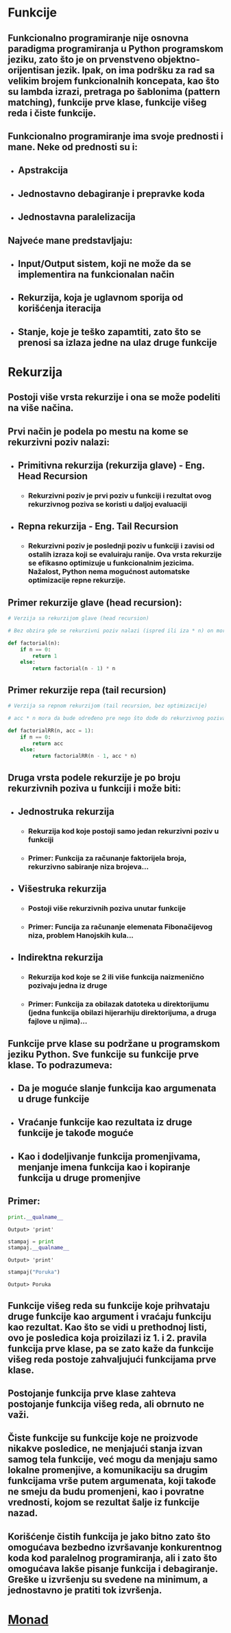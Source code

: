 # Funkcije

## Funkcionalno programiranje nije osnovna paradigma programiranja u Python programskom jeziku, zato što je on prvenstveno objektno-orijentisan jezik. Ipak, on ima podršku za rad sa velikim brojem funkcionalnih koncepata, kao što su lambda izrazi, pretraga po šablonima (pattern matching), funkcije prve klase, funkcije višeg reda i čiste funkcije.
## Funkcionalno programiranje ima svoje prednosti i mane. Neke od prednosti su i:
+ ## Apstrakcija
+ ## Jednostavno debagiranje i prepravke koda
+ ## Jednostavna paralelizacija
## Najveće mane predstavljaju:
- ## Input/Output sistem, koji ne može da se implementira na funkcionalan način
- ## Rekurzija, koja je uglavnom sporija od korišćenja iteracija
- ## Stanje, koje je teško zapamtiti, zato što se prenosi sa izlaza jedne na ulaz druge funkcije

# Rekurzija
## Postoji više vrsta rekurzije i ona se može podeliti na više načina.
## Prvi način je podela po mestu na kome se rekurzivni poziv nalazi:
 - ## Primitivna rekurzija (rekurzija glave) - Eng. Head Recursion
   - ### Rekurzivni poziv je prvi poziv u funkciji i rezultat ovog rekurzivnog poziva se koristi u daljoj evaluaciji
 - ## Repna rekurzija - Eng. Tail Recursion
   - ### Rekurzivni poziv je poslednji poziv u funkciji i zavisi od ostalih izraza koji se evaluiraju ranije. Ova vrsta rekurzije se efikasno optimizuje u funkcionalnim jezicima. Nažalost, Python nema mogućnost automatske optimizacije repne rekurzije.

## Primer rekurzije glave (head recursion):
```python
# Verzija sa rekurzijom glave (head recursion)

# Bez obzira gde se rekurzivni poziv nalazi (ispred ili iza * n) on mora da bude izvršen pre nego što možemo da znamo vrednost izraza, tako da se u ovom slučaju radi o rekurziji glave
```
```python
def factorial(n):
    if n == 0:
        return 1
    else:
        return factorial(n - 1) * n
```
## Primer rekurzije repa (tail recursion)

```python
# Verzija sa repnom rekurzijom (tail recursion, bez optimizacije)

# acc * n mora da bude određeno pre nego što dođe do rekurzivnog poziva, tako da se radi o rekurziji repa
```
```python
def factorialRR(n, acc = 1):
    if n == 0:
        return acc
    else:
        return factorialRR(n - 1, acc * n)
```

## Druga vrsta podele rekurzije je po broju rekurzivnih poziva u funkciji i može biti:
 - ## Jednostruka rekurzija
   - ### Rekurzija kod koje postoji samo jedan rekurzivni poziv u funkciji
   - ### Primer: Funkcija za računanje faktorijela broja, rekurzivno sabiranje niza brojeva...
 - ## Višestruka rekurzija
   - ### Postoji više rekurzivnih poziva unutar funkcije 
   - ### Primer: Funcija za računanje elemenata Fibonačijevog niza, problem Hanojskih kula...
 - ## Indirektna rekurzija
   - ### Rekurzija kod koje se 2 ili više funkcija naizmenično pozivaju jedna iz druge
   - ### Primer: Funkcija za obilazak datoteka u direktorijumu (jedna funkcija obilazi hijerarhiju direktorijuma, a druga fajlove u njima)...

## Funkcije prve klase su podržane u programskom jeziku Python. Sve funkcije su funkcije prve klase. To podrazumeva:
 - ## Da je moguće slanje funkcija kao argumenata u druge funkcije
 - ## Vraćanje funkcije kao rezultata iz druge funkcije je takođe moguće
 - ## Kao i dodeljivanje funkcija promenjivama, menjanje imena funkcija kao i kopiranje funkcija u druge promenjive

## Primer:
```python
print.__qualname__
```
```
Output> 'print'
```

```python
stampaj = print
stampaj.__qualname__
```
```
Output> 'print'
```

```python
stampaj("Poruka")
```
```
Output> Poruka
```

## Funkcije višeg reda su funkcije koje prihvataju druge funkcije kao argument i vraćaju funkciju kao rezultat. Kao što se vidi u prethodnoj listi, ovo je posledica koja proizilazi iz 1. i 2. pravila funkcija prve klase, pa se zato kaže da funkcije višeg reda postoje zahvaljujući funkcijama prve klase.
## Postojanje funkcija prve klase zahteva postojanje funkcija višeg reda, ali obrnuto ne važi.

## Čiste funkcije su funkcije koje ne proizvode nikakve posledice, ne menjajući stanja izvan samog tela funkcije, već mogu da menjaju samo lokalne promenjive, a komunikaciju sa drugim funkcijama vrše putem argumenata, koji takođe ne smeju da budu promenjeni, kao i povratne vrednosti, kojom se rezultat šalje iz funkcije nazad.
## Korišćenje čistih funkcija je jako bitno zato što omogućava bezbedno izvršavanje konkurentnog koda kod paralelnog programiranja, ali i zato što omogućava lakše pisanje funkcija i debagiranje. Greške u izvršenju su svedene na minimum, a jednostavno je pratiti tok izvršenja.

# [Monad](Monad.md)
